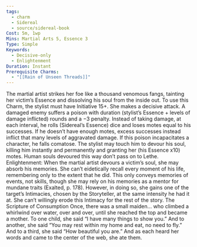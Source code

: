 ```yaml
---
tags:
  - charm
  - Sidereal
  - source/sidereal-book
Cost: 5m, 1wp
Mins: Martial Arts 5, Essence 3
Type: Simple
Keywords:
  - Decisive-only
  - Enlightenment
Duration: Instant
Prerequisite Charms:
  - "[[Rain of Unseen Threads]]"
---
```

The martial artist strikes her foe like a thousand venomous fangs, tainting her victim’s Essence and dissolving his soul from the inside out. To use this Charm, the stylist must have Initiative 15+. She makes a decisive attack. A damaged enemy suffers a poison with duration (stylist’s Essence + levels of damage inflicted) rounds and a −3 penalty. Instead of taking damage, at each interval, he rolls (Sidereal’s Essence) dice and loses motes equal to his successes. If he doesn’t have enough motes, excess successes instead inflict that many levels of aggravated damage. If this poison incapacitates a character, he falls comatose. The stylist may touch him to devour his soul, killing him instantly and permanently and granting her (his Essence x10) motes. Human souls devoured this way don’t pass on to Lethe. Enlightenment: When the martial artist devours a victim’s soul, she may absorb his memories. She can’t eidetically recall every moment of his life, remembering only to the extent that he did. This only conveys memories of events, not skills, though she may rely on his memories as a mentor for mundane traits (Exalted, p. 178). However, in doing so, she gains one of the target’s Intimacies, chosen by the Storyteller, at the same intensity he had it at. She can’t willingly erode this Intimacy for the rest of the story. The Scripture of Consumption Once, there was a small maiden… who climbed a whirlwind over water, over and over, until she reached the top and became a mother. To one child, she said “I have many things to show you.” And to another, she said “You may rest within my home and eat, no need to fly.” And to a third, she said “How beautiful you are.” And as each heard her words and came to the center of the web, she ate them.